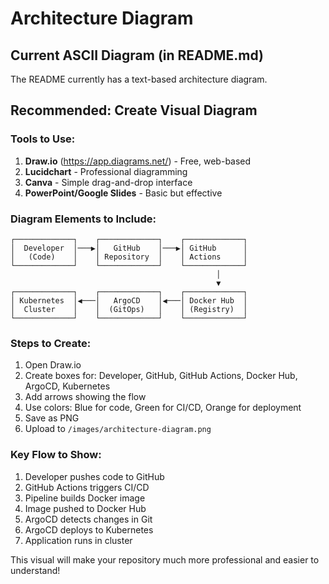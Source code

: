 # Architecture Diagram

## Current ASCII Diagram (in README.md)
The README currently has a text-based architecture diagram.

## Recommended: Create Visual Diagram

### Tools to Use:
1. **Draw.io** (https://app.diagrams.net/) - Free, web-based
2. **Lucidchart** - Professional diagramming
3. **Canva** - Simple drag-and-drop interface
4. **PowerPoint/Google Slides** - Basic but effective

### Diagram Elements to Include:

```
┌─────────────┐    ┌─────────────┐    ┌─────────────┐
│  Developer  │───▶│   GitHub    │───▶│ GitHub      │
│   (Code)    │    │ Repository  │    │ Actions     │
└─────────────┘    └─────────────┘    └─────────────┘
                                              │
                                              ▼
┌─────────────┐    ┌─────────────┐    ┌─────────────┐
│ Kubernetes  │◀───│   ArgoCD    │◀───│ Docker Hub  │
│  Cluster    │    │  (GitOps)   │    │ (Registry)  │
└─────────────┘    └─────────────┘    └─────────────┘
```

### Steps to Create:
1. Open Draw.io
2. Create boxes for: Developer, GitHub, GitHub Actions, Docker Hub, ArgoCD, Kubernetes
3. Add arrows showing the flow
4. Use colors: Blue for code, Green for CI/CD, Orange for deployment
5. Save as PNG
6. Upload to `/images/architecture-diagram.png`

### Key Flow to Show:
1. Developer pushes code to GitHub
2. GitHub Actions triggers CI/CD
3. Pipeline builds Docker image
4. Image pushed to Docker Hub
5. ArgoCD detects changes in Git
6. ArgoCD deploys to Kubernetes
7. Application runs in cluster

This visual will make your repository much more professional and easier to understand!

